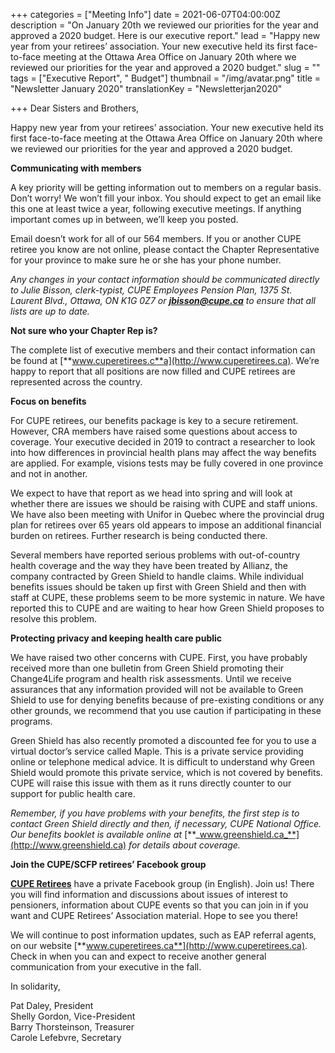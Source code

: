 +++
categories = ["Meeting Info"]
date = 2021-06-07T04:00:00Z
description = "On January 20th we reviewed our priorities for the year and approved a 2020 budget. Here is our executive report."
lead = "Happy new year from your retirees’ association. Your new executive held its first face-to-face meeting at the Ottawa Area Office on January 20th where we reviewed our priorities for the year and approved a 2020 budget."
slug = ""
tags = ["Executive Report", " Budget"]
thumbnail = "/img/avatar.png"
title = "Newsletter January 2020"
translationKey = "Newsletterjan2020"

+++
Dear Sisters and Brothers,

Happy new year from your retirees’ association. Your new executive held its first face-to-face meeting at the Ottawa Area Office on January 20th where we reviewed our priorities for the year and approved a 2020 budget.

**Communicating with members**

A key priority will be getting information out to members on a regular basis. Don’t worry! We won’t fill your inbox. You should expect to get an email like this one at least twice a year, following executive meetings. If anything important comes up in between, we’ll keep you posted.

Email doesn’t work for all of our 564 members. If you or another CUPE retiree you know are not online, please contact the Chapter Representative for your province to make sure he or she has your phone number.

_Any changes in your contact information should be communicated directly to Julie Bisson, clerk-typist, CUPE Employees Pension Plan, 1375 St. Laurent Blvd., Ottawa, ON K1G 0Z7 or_ [**_jbisson@cupe.ca_**](mailto:jbisson@cupe.ca) _to ensure that all lists are up to date._

**Not sure who your Chapter Rep is?**

The complete list of executive members and their contact information can be found at [**www.cuperetirees.c**a](http://www.cuperetirees.ca). We’re happy to report that all positions are now filled and CUPE retirees are represented across the country.

**Focus on benefits**

For CUPE retirees, our benefits package is key to a secure retirement. However, CRA members have raised some questions about access to coverage. Your executive decided in 2019 to contract a researcher to look into how differences in provincial health plans may affect the way benefits are applied. For example, visions tests may be fully covered in one province and not in another.

We expect to have that report as we head into spring and will look at whether there are issues we should be raising with CUPE and staff unions. We have also been meeting with Unifor in Quebec where the provincial drug plan for retirees over 65 years old appears to impose an additional financial burden on retirees. Further research is being conducted there.

Several members have reported serious problems with out-of-country health coverage and the way they have been treated by Allianz, the company contracted by Green Shield to handle claims. While individual benefits issues should be taken up first with Green Shield and then with staff at CUPE, these problems seem to be more systemic in nature. We have reported this to CUPE and are waiting to hear how Green Shield proposes to resolve this problem.

**Protecting privacy and keeping health care public**

We have raised two other concerns with CUPE. First, you have probably received more than one bulletin from Green Shield promoting their Change4Life program and health risk assessments. Until we receive assurances that any information provided will not be available to Green Shield to use for denying benefits because of pre-existing conditions or any other grounds, we recommend that you use caution if participating in these programs.

Green Shield has also recently promoted a discounted fee for you to use a virtual doctor’s service called Maple. This is a private service providing online or telephone medical advice. It is difficult to understand why Green Shield would promote this private service, which is not covered by benefits. CUPE will raise this issue with them as it runs directly counter to our support for public health care.

_Remember, if you have problems with your benefits, the first step is to contact Green Shield directly and then, if necessary, CUPE National Office. Our benefits booklet is available online at_ [**_www.greenshield.ca_**](http://www.greenshield.ca) _for details about coverage._

**Join the CUPE/SCFP retirees’ Facebook group**

[**CUPE Retirees**](https://www.facebook.com/groups/417137408489152/) have a private Facebook group (in English). Join us! There you will find information and discussions about issues of interest to pensioners, information about CUPE events so that you can join in if you want and CUPE Retirees’ Association material. Hope to see you there!

We will continue to post information updates, such as EAP referral agents, on our website [**www.cuperetirees.ca**](http://www.cuperetirees.ca). Check in when you can and expect to receive another general communication from your executive in the fall.

In solidarity,

Pat Daley, President  
Shelly Gordon, Vice-President  
Barry Thorsteinson, Treasurer  
Carole Lefebvre, Secretary